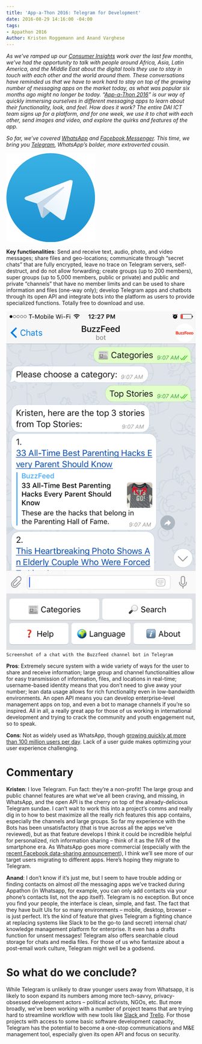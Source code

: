 ```yaml
---
title: 'App-a-Thon 2016: Telegram for Development'
date: 2016-08-29 14:16:00 -04:00
tags:
- Appathon 2016
Author: Kristen Roggemann and Anand Varghese
---
```


*As we’ve ramped up our [Consumer Insights](http://dai-global-digital.com/tags/?tag=consumer-insights) work over the last few months, we’ve had the opportunity to talk with people around Africa, Asia, Latin America, and the Middle East about the digital tools they use to stay in touch with each other and the world around them. These conversations have reminded us that we have to work hard to stay on top of the growing number of messaging apps on the market today, as what was popular six months ago might no longer be today. “[App-a-Thon 2016](http://dai-global-digital.com/tags/?tag=appathon-2016)” is our way of quickly immersing ourselves in different messaging apps to learn about their functionality, look, and feel. How does it work? The entire DAI ICT team signs up for a platform, and for one week, we use it to chat with each other, send images and video, and explore the quirks and features of the app.*

*So far, we’ve covered [WhatsApp](http://dai-global-digital.com/whatsapp-appathon-2016.html) and [Facebook Messenger](http://dai-global-digital.com/facebook-messenger.html). This time, we bring you [Telegram](https://telegram.org/), WhatsApp’s bolder, more extroverted cousin.*

<!--more-->

![Telegram logo.png](/uploads/Telegram%20logo.png)

**Key functionalities**: Send and receive text, audio, photo, and video messages; share files and geo-locations; communicate through “secret chats” that are fully encrypted, leave no trace on Telegram servers, self-destruct, and do not allow forwarding; create groups (up to 200 members), super groups (up to 5,000 members, public or private) and public and private “channels” that have no member limits and can be used to share information and files (one-way only); develop Telegram apps and chatbots through its open API and integrate bots into the platform as users to provide specialized functions. Totally free to download and use.

![Telegram screen shot.png](/uploads/Telegram%20screen%20shot.png)`Screenshot of a chat with the Buzzfeed channel bot in Telegram`

**Pros**: Extremely secure system with a wide variety of ways for the user to share and receive information; large group and channel functionalities allow for easy transmission of information, files, and locations in real-time; username-based identity means that you don’t need to give away your number; lean data usage allows for rich functionality even in low-bandwidth environments. An open API means you can develop enterprise-level management apps on top, and even a bot to manage channels if you’re so inspired. All in all, a really great app for those of us working in international development and trying to crack the community and youth engagement nut, so to speak.

**Cons**: Not as widely used as WhatsApp, though [growing quickly at more than 100 million users per day](https://telegram.org/blog/100-million). Lack of a user guide makes optimizing your user experience challenging.  

# **Commentary**

**Kristen**: I love Telegram.  Fun fact: they’re a non-profit! The large group and public channel features are what we’ve all been craving, and missing, in WhatsApp, and the open API is the cherry on top of the already-delicious Telegram sundae.  I can’t wait to work this into a project’s comms and really dig in to how to best maximize all the really rich features this app contains, especially the channels and large groups.  So far my experience with the Bots has been unsatisfactory (that is true across all the apps we’ve reviewed), but as that feature develops I think it could be incredible helpful for personalized, rich information sharing – think of it as the IVR of the smartphone era.  As WhatsApp goes more commercial (especially with the [recent Facebook data-sharing announcement](https://techcrunch.com/2016/08/25/whatsapp-to-share-user-data-with-facebook-for-ad-targeting-heres-how-to-opt-out/)), I think we’ll see more of our target users migrating to different apps.  Here’s hoping they migrate to Telegram.

**Anand**: I don’t know if it’s just me, but I seem to have trouble adding or finding contacts on almost *all* the messaging apps we’ve tracked during Appathon (in Whatsapp, for example, you can only add contacts via your phone’s contacts list, not the app itself). Telegram is no exception. But once you find your people, the interface is clean, simple, and fast. The fact that they have built UIs for so many environments – mobile, desktop, browser – is just perfect. It’s the kind of feature that gives Telegram a fighting chance at replacing systems like Slack to be the go-to (and secret) internal chat/ knowledge management platform for enterprise. It even has a drafts function for unsent messages! Telegram also offers searchable cloud storage for chats and media files. For those of us who fantasize about a post-email work culture, Telegram might well be a godsend.   

# **So what do we conclude?**
While Telegram is unlikely to draw younger users away from Whatsapp, it is likely to soon expand its numbers among more tech-savvy, privacy-obsessed development actors – political activists, NGOs, etc. But more broadly, we’ve been working with a number of project teams that are trying hard to streamline workflow with new tools like [Slack ](https://slack.com/)and [Trello](https://trello.com/). For those projects with access to some basic software development capacity, Telegram has the potential to become a one-stop communications and M&E management tool, especially given its open API and focus on security. 
